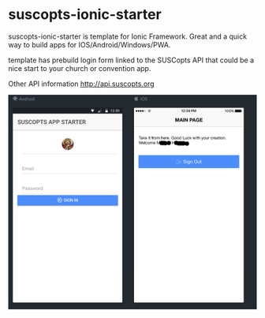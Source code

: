 # suscopts-ionic-starter
suscopts-ionic-starter is template for Ionic Framework. Great and a quick way to build apps for IOS/Android/Windows/PWA. 

template has prebuild login form linked to the SUSCopts API that could be a nice start to your church or convention app. 

Other API information <a href="http://api.suscopts.org" target="_blank">http://api.suscopts.org</a>

![Starter](https://raw.githubusercontent.com/suscoptsportal/suscopts-ionic-starter/master/src/assets/suscopts_ionic_starter.png)
